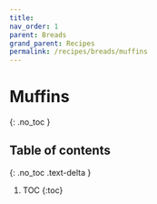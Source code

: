 ```yaml
---
title: 
nav_order: 1
parent: Breads
grand_parent: Recipes
permalink: /recipes/breads/muffins
---
```


# Muffins
{: .no_toc }

## Table of contents
{: .no_toc .text-delta }

1. TOC
{:toc}
